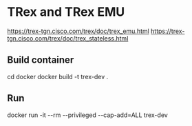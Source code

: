 # TRex and TRex EMU

https://trex-tgn.cisco.com/trex/doc/trex_emu.html
https://trex-tgn.cisco.com/trex/doc/trex_stateless.html


## Build container
cd docker
docker build -t trex-dev .

## Run
docker run -it --rm --privileged --cap-add=ALL trex-dev

